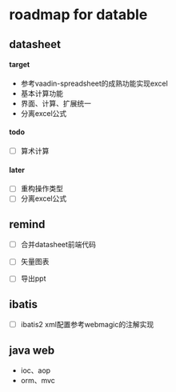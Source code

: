 # roadmap for datable

## datasheet

#### target
- 参考vaadin-spreadsheet的成熟功能实现excel  
- 基本计算功能
- 界面、计算、扩展统一
- 分离excel公式

#### todo  
- [ ] 算术计算


#### later 
- [ ] 重构操作类型
- [ ] 分离excel公式

## remind
- [ ] 合并datasheet前端代码
- [ ] 矢量图表
- [ ] 导出ppt


## ibatis 

- [ ] ibatis2 xml配置参考webmagic的注解实现  

## java web

- ioc、aop
- orm、mvc





